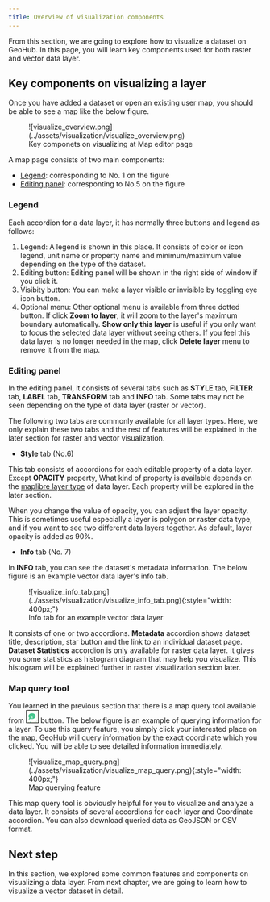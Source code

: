 ```yaml
---
title: Overview of visualization components
---
```


From this section, we are going to explore how to visualize a dataset on GeoHub. In this page, you will learn key components used for both raster and vector data layer.

## Key components on visualizing a layer

Once you have added a dataset or open an existing user map, you should be able to see a map like the below figure.

<figure markdown="span">
  ![visualize_overview.png](../assets/visualization/visualize_overview.png)
  <figcaption>Key componets on visualizing at Map editor page</figcaption>
</figure>

A map page consists of two main components:

- [Legend](#legend): corresponding to No. 1 on the figure
- [Editing panel](#editing-panel): corresponting to No.5 on the figure

### Legend

Each accordion for a data layer, it has normally three buttons and legend as follows:

1. Legend: A legend is shown in this place. It consists of color or icon legend, unit name or property name and minimum/maximum value depending on the type of the dataset.
2. Editing button: Editing panel will be shown in the right side of window if you click it.
3. Visibity button: You can make a layer visible or invisible by toggling eye icon button.
4. Optional menu: Other optional menu is available from three dotted button. If click **Zoom to layer**, it will zoom to the layer's maximum boundary automatically. **Show only this layer** is useful if you only want to focus the selected data layer without seeing others. If you feel this data layer is no longer needed in the map, click **Delete layer** menu to remove it from the map.

### Editing panel

In the editing panel, it consists of several tabs such as **STYLE** tab, **FILTER** tab, **LABEL** tab, **TRANSFORM** tab and **INFO** tab. Some tabs may not be seen depending on the type of data layer (raster or vector).

The following two tabs are commonly available for all layer types. Here, we only explain these two tabs and the rest of features will be explained in the later section for raster and vector visualization.

- **Style** tab (No.6)

This tab consists of accordions for each editable property of a data layer. Except **OPACITY** property, What kind of property is available depends on the [maplibre layer type](https://maplibre.org/maplibre-style-spec/layers/) of data layer. Each property will be explored in the later section.

When you change the value of opacity, you can adjust the layer opacity. This is sometimes useful especially a layer is polygon or raster data type, and if you want to see two different data layers together. As default, layer opacity is added as 90%.

- **Info** tab (No. 7)

In **INFO** tab, you can see the dataset's metadata information. The below figure is an example vector data layer's info tab.

<figure markdown="span">
  ![visualize_info_tab.png](../assets/visualization/visualize_info_tab.png){:style="width: 400px;"}
  <figcaption>Info tab for an example vector data layer</figcaption>
</figure>

It consists of one or two accordions. **Metadata** accordion shows dataset title, description, star button and the link to an individual dataset page. **Dataset Statistics** accordion is only available for raster data layer. It gives you some statistics as histogram diagram that may help you visualize. This histogram will be explained further in raster visualization section later.

### Map query tool

You learned in the previous section that there is a map query tool available from ![Map_Information.png](../assets/visualization/Map_Information1.png) button. The below figure is an example of querying information for a layer. To use this query feature, you simply click your interested place on the map, GeoHub will query information by the exact coordinate which you clicked. You will be able to see detailed information immediately.

<figure markdown="span">
  ![visualize_map_query.png](../assets/visualization/visualize_map_query.png){:style="width: 400px;"}
  <figcaption>Map querying feature</figcaption>
</figure>

This map query tool is obviously helpful for you to visualize and analyze a data layer. It consists of several accordions for each layer and Coordinate accordion. You can also download queried data as GeoJSON or CSV format.

## Next step

In this section, we explored some common features and components on visualizing a data layer. From next chapter, we are going to learn how to visualize a vector dataset in detail.
